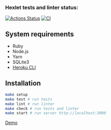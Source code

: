### Hexlet tests and linter status:
[![Actions Status](https://github.com/antonsmolko/rails-project-lvl4/workflows/hexlet-check/badge.svg)](https://github.com/antonsmolko/rails-project-lvl4/actions)
[![CI](https://github.com/antonsmolko/rails-project-lvl4/actions/workflows/ci.yml/badge.svg)](https://github.com/antonsmolko/rails-project-lvl4/actions/workflows/ci.yml)

## System requirements
* Ruby
* Node.js
* Yarn
* SQLite3
* [Heroku CLI](https://devcenter.heroku.com/articles/heroku-cli#download-and-install)

## Installation

```sh
make setup
make test # run tests
make lint # run linter
make check # run tests and linter
make start # run server http://localhost:3000
```

[Demo](https://hexlet-github-quality-lvl4.herokuapp.com/)